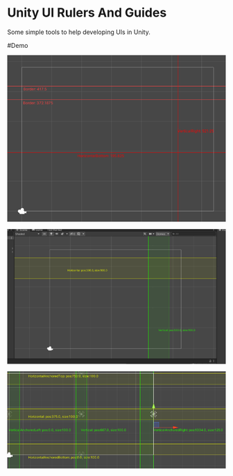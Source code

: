 # Unity UI Rulers And Guides

Some simple tools to help developing UIs in Unity.

#Demo

![Alt text](images/ruler-example1.png?raw=true "Simple Guide")

![Alt text](images/ruler-example2.png?raw=true "Guide with ruler")

![Alt text](images/example3.png?raw=true "Using different anchoring")